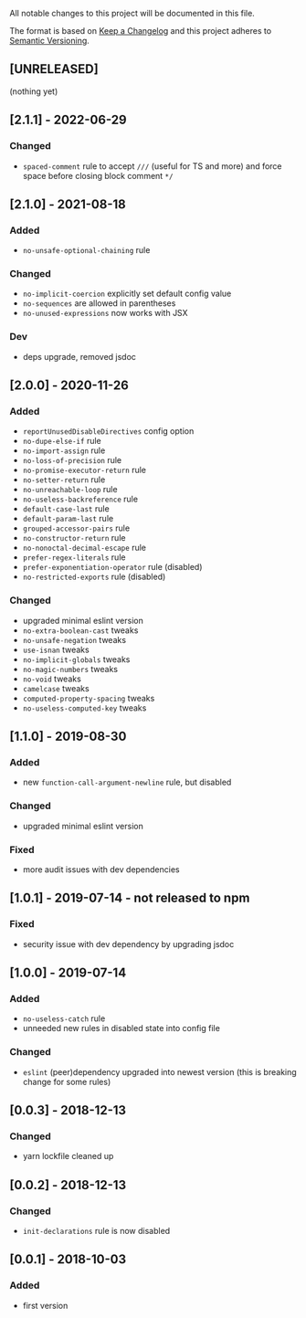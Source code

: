 All notable changes to this project will be documented in this file.

The format is based on [Keep a Changelog](http://keepachangelog.com/en/1.0.0/)
and this project adheres to [Semantic Versioning](http://semver.org/spec/v2.0.0.html).

## [UNRELEASED]
(nothing yet)

## [2.1.1] - 2022-06-29
### Changed
- `spaced-comment` rule to accept `///` (useful for TS and more) and force space before closing block comment `*/`

## [2.1.0] - 2021-08-18
### Added
- `no-unsafe-optional-chaining` rule
### Changed
- `no-implicit-coercion` explicitly set default config value
- `no-sequences` are allowed in parentheses
- `no-unused-expressions` now works with JSX
### Dev
- deps upgrade, removed jsdoc

## [2.0.0] - 2020-11-26
### Added
- `reportUnusedDisableDirectives` config option
- `no-dupe-else-if` rule
- `no-import-assign` rule
- `no-loss-of-precision` rule
- `no-promise-executor-return` rule
- `no-setter-return` rule
- `no-unreachable-loop` rule
- `no-useless-backreference` rule
- `default-case-last` rule
- `default-param-last` rule
- `grouped-accessor-pairs` rule
- `no-constructor-return` rule
- `no-nonoctal-decimal-escape` rule
- `prefer-regex-literals` rule
- `prefer-exponentiation-operator` rule (disabled)
- `no-restricted-exports` rule (disabled)
### Changed
- upgraded minimal eslint version
- `no-extra-boolean-cast` tweaks
- `no-unsafe-negation` tweaks
- `use-isnan` tweaks
- `no-implicit-globals` tweaks
- `no-magic-numbers` tweaks
- `no-void` tweaks
- `camelcase` tweaks
- `computed-property-spacing` tweaks
- `no-useless-computed-key` tweaks

## [1.1.0] - 2019-08-30
### Added
- new `function-call-argument-newline` rule, but disabled
### Changed
- upgraded minimal eslint version
### Fixed
- more audit issues with dev dependencies

## [1.0.1] - 2019-07-14 - not released to npm
### Fixed
- security issue with dev dependency by upgrading jsdoc

## [1.0.0] - 2019-07-14
### Added
- `no-useless-catch` rule
- unneeded new rules in disabled state into config file
### Changed
- `eslint` (peer)dependency upgraded into newest version (this is breaking change for some rules)

## [0.0.3] - 2018-12-13
### Changed
- yarn lockfile cleaned up

## [0.0.2] - 2018-12-13
### Changed
- `init-declarations` rule is now disabled

## [0.0.1] - 2018-10-03
### Added
- first version
